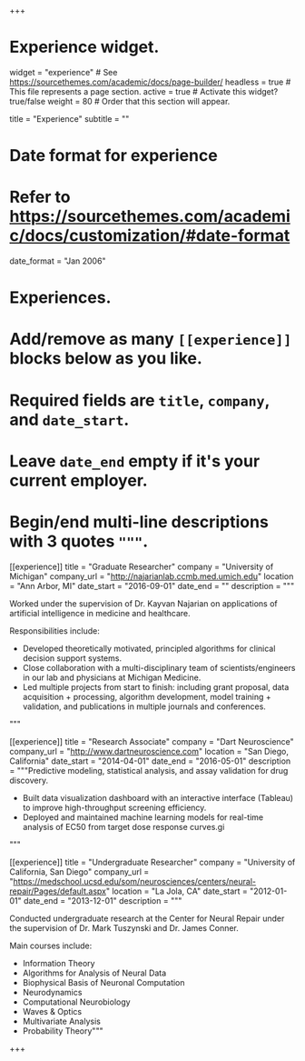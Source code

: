 +++
# Experience widget.
widget = "experience"  # See https://sourcethemes.com/academic/docs/page-builder/
headless = true  # This file represents a page section.
active = true  # Activate this widget? true/false
weight = 80  # Order that this section will appear.

title = "Experience"
subtitle = ""

# Date format for experience
#   Refer to https://sourcethemes.com/academic/docs/customization/#date-format
date_format = "Jan 2006"

# Experiences.
#   Add/remove as many `[[experience]]` blocks below as you like.
#   Required fields are `title`, `company`, and `date_start`.
#   Leave `date_end` empty if it's your current employer.
#   Begin/end multi-line descriptions with 3 quotes `"""`.

[[experience]]
  title = "Graduate Researcher"
  company = "University of Michigan"
  company_url = "http://najarianlab.ccmb.med.umich.edu"
  location = "Ann Arbor, MI"
  date_start = "2016-09-01"
  date_end = ""
  description = """
  
  Worked under the supervision of Dr. Kayvan Najarian on applications of artificial intelligence in medicine and healthcare.

  Responsibilities include:
  
  * Developed theoretically motivated, principled algorithms for clinical decision support systems.
  * Close collaboration with a multi-disciplinary team of scientists/engineers in our lab and physicians at Michigan Medicine.
  * Led multiple projects from start to finish: including grant proposal, data acquisition + processing, algorithm development, model training + validation, and publications in multiple journals and conferences.

  """

[[experience]]
  title = "Research Associate"
  company = "Dart Neuroscience"
  company_url = "http://www.dartneuroscience.com"
  location = "San Diego, California"
  date_start = "2014-04-01"
  date_end = "2016-05-01"
  description = """Predictive modeling, statistical analysis, and assay validation for drug discovery.

  * Built data visualization dashboard with an interactive interface (Tableau) to improve high-throughput screening efficiency.
  * Deployed and maintained machine learning models for real-time analysis of EC50 from target dose response curves.gi

  """

[[experience]]
  title = "Undergraduate Researcher"
  company = "University of California, San Diego"
  company_url = "https://medschool.ucsd.edu/som/neurosciences/centers/neural-repair/Pages/default.aspx"
  location = "La Jola, CA"
  date_start = "2012-01-01"
  date_end = "2013-12-01"
  description = """

  Conducted undergraduate research at the Center for Neural Repair under the supervision of Dr. Mark Tuszynski and Dr. James Conner.

  Main courses include: 

  * Information Theory
  * Algorithms for Analysis of Neural Data
  * Biophysical Basis of Neuronal Computation
  * Neurodynamics
  * Computational Neurobiology
  * Waves & Optics
  * Multivariate Analysis
  * Probability Theory"""

+++
